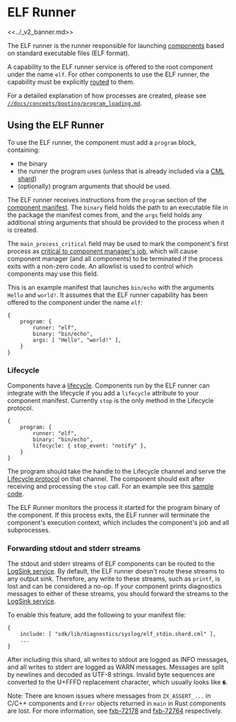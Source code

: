 # ELF Runner

<<../_v2_banner.md>>

The ELF runner is the runner responsible for launching
[components][glossary-components] based on standard executable files (ELF
format).

A capability to the ELF runner service is offered to the root component under
the name `elf`. For other components to use the ELF runner, the capability must
be explicitly [routed][capability-routing] to them.

For a detailed explanation of how processes are created, please see
[`//docs/concepts/booting/program_loading.md`][program-loading].

## Using the ELF Runner

To use the ELF runner, the component must add a `program` block, containing:

- the binary
- the runner the program uses (unless that is already included via a [CML shard][cml-shards])
- (optionally) program arguments that should be used.

The ELF runner receives instructions from the `program` section of the
[component manifest][component-manifests]. The `binary` field holds the
path to an executable file in the package the manifest comes from, and the
`args` field holds any additional string arguments that should be provided to
the process when it is created.

The `main_process_critical` field may be used to mark the component's first
process as [critical to component manager's job][job-set-critical], which will
cause component manager (and all components) to be terminated if the process
exits with a non-zero code. An allowlist is used to control which components may
use this field.

This is an example manifest that launches `bin/echo` with the arguments `Hello`
and `world!`. It assumes that the ELF runner capability has been offered to the
component under the name `elf`:

```cml
{
    program: {
        runner: "elf",
        binary: "bin/echo",
        args: [ "Hello", "world!" ],
    }
}
```

### Lifecycle

Components have a [lifecycle][lifecycle]. Components run by the ELF runner can
integrate with the lifecycle if you add a `lifecycle` attribute to your component
manifest. Currently `stop` is the only method in the Lifecycle protocol.

```cml
{
    program: {
        runner: "elf",
        binary: "bin/echo",
        lifecycle: { stop_event: "notify" },
    }
}

```

The program should take the handle to the Lifecycle channel and serve the
[Lifecycle protocol][lc-proto] on that channel. The component should exit after
receiving and processing the `stop` call. For an example see this
[sample code][lc-example].

The ELF Runner monitors the process it started for the program binary of the
component. If this process exits, the ELF runner will terminate the component's
execution context, which includes the component's job and all subprocesses.

### Forwarding stdout and stderr streams

The stdout and stderr streams of ELF components can be routed to the
[LogSink service][logsink]. By default, the ELF runner doesn't route these
streams to any output sink. Therefore, any write to these streams, such as `printf`,
is lost and can be considered a no-op. If your component prints diagnostics
messages to either of these streams, you should forward the streams to the
[LogSink service][logsink].


To enable this feature, add the following to your manifest file:

```json5
{
    include: [ "sdk/lib/diagnostics/syslog/elf_stdio.shard.cml" ],
    ...
}
```

After including this shard, all writes to stdout are logged as INFO messages,
and all writes to stderr are logged as WARN messages. Messages are split
by newlines and decoded as UTF-8 strings. Invalid byte sequences are converted
to the U+FFFD replacement character, which usually looks like `�`.

Note: There are known issues where messages from `ZX_ASSERT_...` in C/C++
components and `Error` objects returned in `main` in Rust components are lost.
For more information, see [fxb-72178] and [fxb-72764] respectively.

[use]: /docs/glossary.md#use
[capability-routing]: component_manifests.md#capability-routing
[cml-shards]: component_manifests.md#include
[component-manifests]: /docs/concepts/components/v2/component_manifests.md
[glossary-components]: /docs/glossary.md#component
[lc-example]: /examples/components/basic/src/lifecycle_full.rs
[lc-proto]: /sdk/fidl/fuchsia.process.lifecycle/lifecycle.fidl
[lifecycle]: lifecycle.md
[program-loading]: /docs/concepts/booting/program_loading.md
[job-set-critical]: /docs/reference/syscalls/job_set_critical.md
[fxb-72178]: https://bugs.fuchsia.dev/p/fuchsia/issues/detail?id=72178
[fxb-72764]: https://bugs.fuchsia.dev/p/fuchsia/issues/detail?id=72764
[logsink]: /docs/development/diagnostics/logs/recording.md#logsinksyslog
